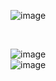 ![image](https://github.com/user-attachments/assets/bff8efdc-b2f7-4fdb-a3dd-1405516a9619)

<br />

![image](https://github.com/user-attachments/assets/088f3e5d-ab25-4b43-b367-16c3d090b6f3)
<br/>
![image](https://github.com/user-attachments/assets/1a48556b-1947-459d-b9fb-84416d1bf4fe)


